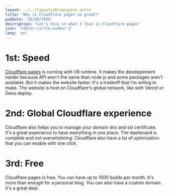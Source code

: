 ```yaml
---
layout: ../../layouts/BlogLayout.astro
title: 'Why is Cloudflare pages so great?'
pubDate: '26/08/2024'
description: "Let's dive in what I love in Cloudflare pages"
icon: 'tabler:circle-number-1'
lang: 'en'
---
```

# 1st: Speed
[Cloudflare pages](https://pages.cloudflare.com/) is running with V8 runtime. It makes the developement harder because API aren't the same than node js and some packages aren't available. But it makes the website faster. It's a tradeoff that I'm willing to make. The website is host on Cloudflare's global network, like with Vercel or Deno deploy.

# 2nd: Global Cloudflare experience
Cloudflare also helps you to manage your domain dns and ssl certificate. It's a great experience to have everything in one place. The dashboard is complete and not overwhelming. Cloudflare also have a lot of optimization that you can enable with one click.

# 3rd: Free
Cloudflare pages is free. You can have up to 1000 builds per month. It's more than enough for a personal blog. You can also have a custom domain. It's a great deal.